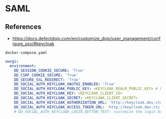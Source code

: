 # SAML

## References

- https://docs.defectdojo.com/en/customize_dojo/user_management/configure_sso/#keycloak

`docker-compose.yaml`
```yaml
uwsgi:
  environment:
    DD_SESSION_COOKIE_SECURE: 'True'
    DD_CSRF_COOKIE_SECURE: 'True'
    DD_SECURE_SSL_REDIRECT: 'True'
    DD_SOCIAL_AUTH_KEYCLOAK_OAUTH2_ENABLED: 'True'
    DD_SOCIAL_AUTH_KEYCLOAK_PUBLIC_KEY: <KEYCLOAK_REALM_PUBLIC_KEY> # https://keycloak.dev.ctc.ru/realms/<REALM>/protocol/saml/descriptor
    DD_SOCIAL_AUTH_KEYCLOAK_KEY: <KEYCLOAK_CLIENT_ID>
    DD_SOCIAL_AUTH_KEYCLOAK_SECRET: <KEYCLOAK_CLIENT_SECRET>
    DD_SOCIAL_AUTH_KEYCLOAK_AUTHORIZATION_URL: 'http://keycloak.dev.ctc.ru/realms/<REALM>/protocol/openid-connect/auth'
    DD_SOCIAL_AUTH_KEYCLOAK_ACCESS_TOKEN_URL: 'http://keycloak.dev.ctc.ru/realms/<REALM>/protocol'
    # DD_SOCIAL_AUTH_KEYCLOAK_LOGIN_BUTTON_TEXT: customize the login button’s text caption
```
